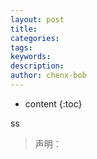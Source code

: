 ```yaml
---
layout: post
title: 
categories: 
tags: 
keywords: 
description: 
author: chenx-bob
---
```


* content
{:toc}

ss



>声明：
